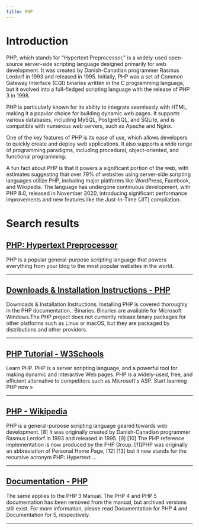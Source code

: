 ```yaml
---
title: PHP
---
```


# Introduction
PHP, which stands for "Hypertext Preprocessor," is a widely-used open-source server-side scripting language designed primarily for web development. It was created by Danish-Canadian programmer Rasmus Lerdorf in 1993 and released in 1995. Initially, PHP was a set of Common Gateway Interface (CGI) binaries written in the C programming language, but it evolved into a full-fledged scripting language with the release of PHP 3 in 1998.

PHP is particularly known for its ability to integrate seamlessly with HTML, making it a popular choice for building dynamic web pages. It supports various databases, including MySQL, PostgreSQL, and SQLite, and is compatible with numerous web servers, such as Apache and Nginx.

One of the key features of PHP is its ease of use, which allows developers to quickly create and deploy web applications. It also supports a wide range of programming paradigms, including procedural, object-oriented, and functional programming.

A fun fact about PHP is that it powers a significant portion of the web, with estimates suggesting that over 79% of websites using server-side scripting languages utilize PHP, including major platforms like WordPress, Facebook, and Wikipedia. The language has undergone continuous development, with PHP 8.0, released in November 2020, introducing significant performance improvements and new features like the Just-In-Time (JIT) compilation.

# Search results


## [PHP: Hypertext Preprocessor](https://www.php.net/)

PHP is a popular general-purpose scripting language that powers everything from your blog to the most popular websites in the world.

---

## [Downloads & Installation Instructions - PHP](https://www.php.net/downloads.php)

Downloads & Installation Instructions. Installing PHP is covered thoroughly in the PHP documentation.. Binaries. Binaries are available for Microsoft Windows.The PHP project does not currently release binary packages for other platforms such as Linux or macOS, but they are packaged by distributions and other providers.

---

## [PHP Tutorial - W3Schools](https://www.w3schools.com/php/)

Learn PHP. PHP is a server scripting language, and a powerful tool for making dynamic and interactive Web pages. PHP is a widely-used, free, and efficient alternative to competitors such as Microsoft's ASP. Start learning PHP now »

---

## [PHP - Wikipedia](https://en.wikipedia.org/wiki/PHP)

PHP is a general-purpose scripting language geared towards web development. [8] It was originally created by Danish-Canadian programmer Rasmus Lerdorf in 1993 and released in 1995. [9] [10] The PHP reference implementation is now produced by the PHP Group. [11]PHP was originally an abbreviation of Personal Home Page, [12] [13] but it now stands for the recursive acronym PHP: Hypertext ...

---

## [Documentation - PHP](https://www.php.net/docs.php)

The same applies to the PHP 3 Manual. The PHP 4 and PHP 5 documentation has been removed from the manual, but archived versions still exist. For more information, please read Documentation for PHP 4 and Documentation for 5, respectively.

---

